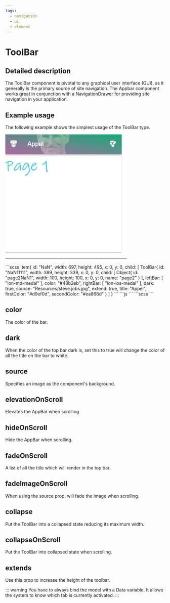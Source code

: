 ```yaml
---
tags:
  - navigation
  - ui
  - element
---
```

# ToolBar

## Detailed description
The ToolBar component is pivotal to any graphical user interface (GUI), as it generally is the primary source of site navigation. The Appbar component works great in conjunction with a NavigationDrawer for providing site navigation in your application.

## Example usage
The following example shows the simplest usage of the ToolBar type.

![alt text](./ToolBar.gif)

<code-group>
<code-block title=".at" active>
```scss
Item{  
  id: "NaN",
  width: 697,
  height: 495,
  x: 0,
  y: 0,
  child: [
    ToolBar{    
      id: "NaN11111",
      width: 389,
      height: 339,
      x: 0,
      y: 0,
      child: [
        Object{        
          id: "page2NaN1",
          width: 100,
          height: 100,
          x: 0,
          y: 0,
          name: "page2"
        }
      ],
      leftBar: [
        "ion-md-medal"
      ],
      color: "#48b2eb",
      rightBar: [
        "ion-ios-medal"
      ],
      dark: true,
      source: "Resources/steve.jobs.jpg",
      extend: true,
      title: "Appel",
      firstColor: "#d9ef0d",
      secondColor: "#ea866d"
    }
  ]
}
```
</code-block>

<code-block title=".atObj">
```js
```
</code-block>

<code-block title=".atStyle">
```scss
```
</code-block>
</code-group>

## color <Badge text="color" type="tip" vertical="middle"/>
The color of the bar.

## dark <Badge text="bool" type="tip" vertical="middle"/>
When the color of the top bar dark is, set this to true will change the color of all the title on the bar to white.

## source <Badge text="url(String)" type="tip" vertical="middle"/>
Specifies an image as the component's background.

## elevationOnScroll <Badge text="bool" type="tip" vertical="middle"/>
Elevates the AppBar when scrolling

## hideOnScroll <Badge text="bool" type="tip" vertical="middle"/>
Hide the AppBar when scrolling.

## fadeOnScroll <Badge text="bool" type="tip" vertical="middle"/>
A list of all the title which will render in the top bar.

## fadeImageOnScroll <Badge text="bool" type="tip" vertical="middle"/>
When using the source prop, will fade the image when scrolling.

## collapse <Badge text="bool" type="tip" vertical="middle"/>
Put the ToolBar into a collapsed state reducing its maximum width.

## collapseOnScroll <Badge text="bool" type="tip" vertical="middle"/>
Put the ToolBar into collapsed state when scrolling.

## extends <Badge text="bool" type="tip" vertical="middle"/>
Use this prop to increase the height of the toolbar.

::: warning
You have to always bind the model with a Data variable. It allows the system to know which tab is currently activated.
:::
